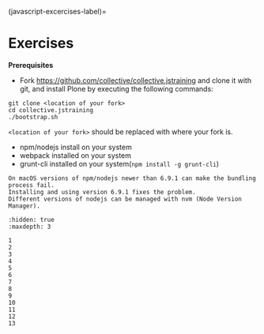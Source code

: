 (javascript-excercises-label)=

# Exercises

**Prerequisites**

- Fork <https://github.com/collective/collective.jstraining> and clone it with git, and install Plone by executing the following commands:

```shell
git clone <location of your fork>
cd collective.jstraining
./bootstrap.sh
```

`<location of your fork>` should be replaced with where your fork is.

- npm/nodejs install on your system
- webpack installed on your system
- grunt-cli installed on your system(`npm install -g grunt-cli`)

```{note}
On macOS versions of npm/nodejs newer than 6.9.1 can make the bundling process fail.
Installing and using version 6.9.1 fixes the problem.
Different versions of nodejs can be managed with nvm (Node Version Manager).
```

```{toctree}
:hidden: true
:maxdepth: 3

1
2
3
4
5
6
7
8
9
10
11
12
13
```
